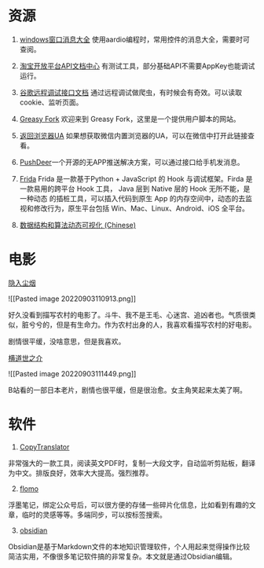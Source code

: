 # 资源

1. [windows窗口消息大全](https://bbs.aardio.com/forum.php?mod=viewthread&tid=7776&highlight=%CF%FB%CF%A2) 使用aardio编程时，常用控件的消息大全，需要时可查阅。

2. [淘宝开放平台API文档中心](https://open.taobao.com/api.htm?docId=285&docType=2) 有测试工具，部分基础API不需要AppKey也能调试运行。

3. [谷歌远程调试接口文档](https://chromedevtools.github.io/devtools-protocol/) 通过远程调试做爬虫，有时候会有奇效。可以读取cookie、监听页面。

4. [Greasy Fork](https://greasyfork.org/zh-CN) 欢迎来到 Greasy Fork，这里是一个提供用户脚本的网站。

5. [返回浏览器UA](http://service.spiritsoft.cn/ua.html) 如果想获取微信内置浏览器的UA，可以在微信中打开此链接查看。

6. [PushDeer](http://www.pushdeer.com/)一个开源的无APP推送解决方案，可以通过接口给手机发消息。

7. [Frida](https://frida.re/docs/home/) Frida 是一款基于Python + JavaScript 的 Hook 与调试框架。Firda 是一款易用的跨平台 Hook 工具， Java 层到 Native 层的 Hook 无所不能，是一种动态 的插桩工具，可以插入代码到原生 App 的内存空间中，动态的去监视和修改行为，原生平台包括 Win、Mac、Linux、Android、iOS 全平台。

8. [数据结构和算法动态可视化 (Chinese)](https://visualgo.net/zh) 


# 电影

[隐入尘烟](https://movie.douban.com/subject/35131346/?from=showing)

![[Pasted image 20220903110913.png]]

好久没看到描写农村的电影了。斗牛、我不是王毛、心迷宫、追凶者也。气质很类似，脏兮兮的，但是有生命力。作为农村出身的人，我喜欢看描写农村的好电影。

剧情很平缓，没啥意思，但是我喜欢。


[横道世之介](https://movie.douban.com/photos/photo/1826486066/)

![[Pasted image 20220903111449.png]]

B站看的一部日本老片，剧情也很平缓，但是很治愈。女主角笑起来太美了啊。


# 软件

1. [CopyTranslator](https://github.com/CopyTranslator/CopyTranslator/blob/master/README_zh.md)

非常强大的一款工具，阅读英文PDF时，复制一大段文字，自动监听剪贴板，翻译为中文。排版良好，效率大大提高。强烈推荐。

2. [flomo](https://help.flomoapp.com/basic/app.html)

浮墨笔记，绑定公众号后，可以很方便的存储一些碎片化信息，比如看到有趣的文章，临时的灵感等等。多端同步，可以按标签搜索。

3. [obsidian](https://forum-zh.obsidian.md/)

Obsidian是基于Markdown文件的本地知识管理软件，个人用起来觉得操作比较简洁实用，不像很多笔记软件搞的非常复杂。本文就是通过Obsidian编辑。